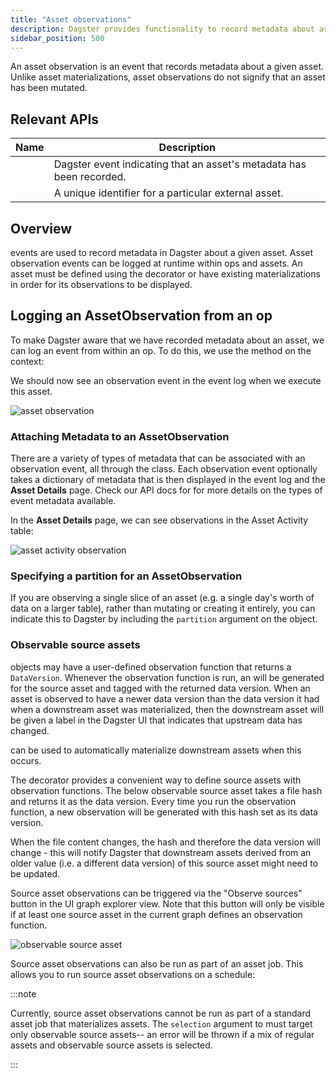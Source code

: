 ```yaml
---
title: "Asset observations"
description: Dagster provides functionality to record metadata about assets.
sidebar_position: 500
---
```


An asset observation is an event that records metadata about a given asset. Unlike asset materializations, asset observations do not signify that an asset has been mutated.

## Relevant APIs

| Name                                   | Description                                                          |
| -------------------------------------- | -------------------------------------------------------------------- |
| <PyObject section="assets" module="dagster" object="AssetObservation" /> | Dagster event indicating that an asset's metadata has been recorded. |
| <PyObject section="assets" module="dagster" object="AssetKey" />         | A unique identifier for a particular external asset.                 |

## Overview

<PyObject section="assets" module="dagster" object="AssetObservation" /> events are used to record metadata in Dagster
about a given asset. Asset observation events can be logged at runtime within ops and assets. An asset must be defined using the <PyObject section="assets" module="dagster" object="asset" decorator /> decorator or have existing materializations in order for its observations to be displayed.

## Logging an AssetObservation from an op

To make Dagster aware that we have recorded metadata about an asset, we can log an <PyObject section="assets" module="dagster" object="AssetObservation" /> event from within an op. To do this, we use the method <PyObject section="execution" module="dagster" object="OpExecutionContext.log_event" /> on the context:

<CodeExample path="docs_snippets/docs_snippets/concepts/assets/observations.py" startAfter="start_observation_asset_marker_0" endBefore="end_observation_asset_marker_0" />

We should now see an observation event in the event log when we execute this asset.

![asset observation](/images/guides/build/assets/asset-observations/observation.png)

### Attaching Metadata to an AssetObservation

There are a variety of types of metadata that can be associated with an observation event, all through the <PyObject section="metadata" module="dagster" object="MetadataValue" /> class. Each observation event optionally takes a dictionary of metadata that is then displayed in the event log and the **Asset Details** page. Check our API docs for <PyObject section="metadata" module="dagster" object="MetadataValue" /> for more details on the types of event metadata available.

<CodeExample path="docs_snippets/docs_snippets/concepts/assets/observations.py" startAfter="start_observation_asset_marker_2" endBefore="end_observation_asset_marker_2" />

In the **Asset Details** page, we can see observations in the Asset Activity table:

![asset activity observation](/images/guides/build/assets/asset-observations/asset-activity-observation.png)

### Specifying a partition for an AssetObservation

If you are observing a single slice of an asset (e.g. a single day's worth of data on a larger table), rather than mutating or creating it entirely, you can indicate this to Dagster by including the `partition` argument on the object.

<CodeExample path="docs_snippets/docs_snippets/concepts/assets/observations.py" startAfter="start_partitioned_asset_observation" endBefore="end_partitioned_asset_observation" />

### Observable source assets

<PyObject section="assets" module="dagster" object="SourceAsset" /> objects may have a user-defined observation function
that returns a `DataVersion`. Whenever the observation
function is run, an <PyObject section="assets" module="dagster" object="AssetObservation" /> will be generated for
the source asset and tagged with the returned data version. When an asset is
observed to have a newer data version than the data version it had when a
downstream asset was materialized, then the downstream asset will be given a
label in the Dagster UI that indicates that upstream data has changed.

<PyObject section="assets" module="dagster" object="AutomationCondition" pluralize /> can be used to automatically
materialize downstream assets when this occurs.

The <PyObject section="assets" module="dagster" object="observable_source_asset" /> decorator provides a convenient way to define source assets with observation functions. The below observable source asset takes a file hash and returns it as the data version. Every time you run the observation function, a new observation will be generated with this hash set as its data version.

<CodeExample path="docs_snippets/docs_snippets/concepts/assets/observable_source_assets.py" startAfter="start_plain" endBefore="end_plain" />

When the file content changes, the hash and therefore the data version will change - this will notify Dagster that downstream assets derived from an older value (i.e. a different data version) of this source asset might need to be updated.

Source asset observations can be triggered via the "Observe sources" button in the UI graph explorer view. Note that this button will only be visible if at least one source asset in the current graph defines an observation function.

![observable source asset](/images/guides/build/assets/asset-observations/observe-sources.png)

Source asset observations can also be run as part of an asset job. This allows you to run source asset observations on a schedule:

<CodeExample path="docs_snippets/docs_snippets/concepts/assets/observable_source_assets.py" startAfter="start_schedule" endBefore="end_schedule" />

:::note

Currently, source asset observations cannot be run as part of a standard asset job that materializes assets. The `selection` argument to <PyObject section="assets" module="dagster" object="define_asset_job" /> must target only observable source assets-- an error will be thrown if a mix of regular assets and observable source assets is selected.

:::
